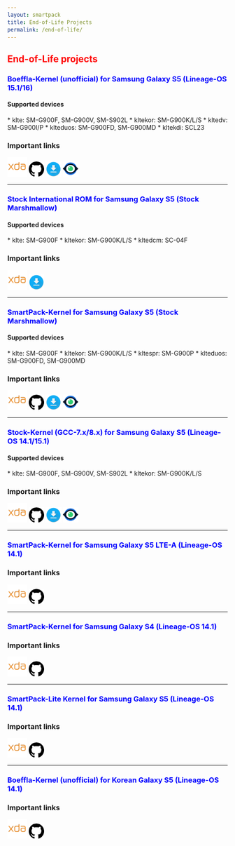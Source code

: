 ```yaml
---
layout: smartpack
title: End-of-Life Projects
permalink: /end-of-life/
---
```


<style>
    tab1 { padding-left: 4em; }
</style>

<h2 style="color: red">End-of-Life projects</h2>

<h3 style="color: blue">Boeffla-Kernel (unofficial) for Samsung Galaxy S5 (Lineage-OS 15.1/16)</h3>

<h4>Supported devices</h4>
* klte: SM-G900F, SM-G900V, SM-S902L
* kltekor: SM-G900K/L/S
* kltedv: SM-G900I/P
* klteduos: SM-G900FD, SM-G900MD
* kltekdi: SCL23

### Important links
<p><a href="https://forum.xda-developers.com/galaxy-s5/orig-development/boeffla-kernel-unofficial-lineage-os-15-t3764497" target="_blank"><img src="https://github.com/SmartPack/SmartPack.github.io/blob/master/asset/pic003.png?raw=true" alt="" width="45" height="45" /></a> <a href="https://github.com/SmartPack/Boeffla-Kernel-unofficial-kltexxx" target="_blank"><img src="https://github.com/SmartPack/SmartPack.github.io/blob/master/asset/pic002.png?raw=true" alt="" width="35" height="35" /></a> <a href="https://androidfilehost.com/?w=files&flid=279733" target="_blank"><img src="https://github.com/SmartPack/SmartPack.github.io/blob/master/asset/pic004.png?raw=true" alt="" width="35" height="35" /></a> <a href="https://raw.githubusercontent.com/SmartPack/Boeffla-Kernel-unofficial-kltexxx/Oreo/change-logs.md" target="_blank"><img src="https://github.com/SmartPack/SmartPack.github.io/blob/master/asset/pic007.png?raw=true" alt="" width="35" height="35" /></a></p>

<hr>

<h3 style="color: blue">Stock International ROM for Samsung Galaxy S5 (Stock Marshmallow)</h3>

<h4>Supported devices</h4>
* klte: SM-G900F
* kltekor: SM-G900K/L/S
* kltedcm: SC-04F

### Important links
<p><a href="https://forum.xda-developers.com/galaxy-s5/development/stock-international-rom-kltekor-t3720407" target="_blank"><img src="https://github.com/SmartPack/SmartPack.github.io/blob/master/asset/pic003.png?raw=true" alt="" width="45" height="45" /></a> <a href="https://androidfilehost.com/?w=files&flid=235738" target="_blank"><img src="https://github.com/SmartPack/SmartPack.github.io/blob/master/asset/pic004.png?raw=true" alt="" width="35" height="35" /></a></p>

<hr>

<h3 style="color: blue">SmartPack-Kernel for Samsung Galaxy S5 (Stock Marshmallow)</h3>

<h4>Supported devices</h4>
* klte: SM-G900F
* kltekor: SM-G900K/L/S
* kltespr: SM-G900P
* klteduos: SM-G900FD, SM-G900MD

### Important links
<p><a href="https://forum.xda-developers.com/galaxy-s5/development/kernel-smartpack-project-stock-t3568810" target="_blank"><img src="https://github.com/SmartPack/SmartPack.github.io/blob/master/asset/pic003.png?raw=true" alt="" width="45" height="45" /></a> <a href="https://github.com/SmartPack/SmartPack-Kernel-Project_kltexxx" target="_blank"><img src="https://github.com/SmartPack/SmartPack.github.io/blob/master/asset/pic002.png?raw=true" alt="" width="35" height="35" /></a> <a href="https://androidfilehost.com/?w=files&flid=177745" target="_blank"><img src="https://github.com/SmartPack/SmartPack.github.io/blob/master/asset/pic004.png?raw=true" alt="" width="35" height="35" /></a> <a href="https://raw.githubusercontent.com/SmartPack/SmartPack-Kernel-Project_kltexxx/Oreo/change-logs.md" target="_blank"><img src="https://github.com/SmartPack/SmartPack.github.io/blob/master/asset/pic007.png?raw=true" alt="" width="35" height="35" /></a></p>

<hr>

<h3 style="color: blue">Stock-Kernel (GCC-7.x/8.x) for Samsung Galaxy S5 (Lineage-OS 14.1/15.1)</h3>

<h4>Supported devices</h4>
* klte: SM-G900F, SM-G900V, SM-S902L
* kltekor: SM-G900K/L/S

### Important links
<p><a href="https://forum.xda-developers.com/galaxy-s5/unified-development/linaro-7-x-ubertc-8-x-stock-kernel-t3706808" target="_blank"><img src="https://github.com/SmartPack/SmartPack.github.io/blob/master/asset/pic003.png?raw=true" alt="" width="45" height="45" /></a> <a href="https://github.com/SmartPack/Stock-Kernel_Linaro-UBERTC_kltexxx" target="_blank"><img src="https://github.com/SmartPack/SmartPack.github.io/blob/master/asset/pic002.png?raw=true" alt="" width="35" height="35" /></a> <a href="https://github.com/SmartPack/Stock-Kernel_Linaro-UBERTC_kltexxx/releases/latest" target="_blank"><img src="https://github.com/SmartPack/SmartPack.github.io/blob/master/asset/pic004.png?raw=true" alt="" width="35" height="35" /></a> <a href="https://raw.githubusercontent.com/SmartPack/Stock-Kernel_Linaro-UBERTC_kltexxx/Oreo/change-logs.md" target="_blank"><img src="https://github.com/SmartPack/SmartPack.github.io/blob/master/asset/pic007.png?raw=true" alt="" width="35" height="35" /></a></p>

<hr>

<h3 style="color: blue">SmartPack-Kernel for Samsung Galaxy S5 LTE-A (Lineage-OS 14.1)</h3>

### Important links
<p><a href="https://forum.xda-developers.com/galaxy-s5/development/kernel-smartpack-project-los-14-1-t3686079" target="_blank"><img src="https://github.com/SmartPack/SmartPack.github.io/blob/master/asset/pic003.png?raw=true" alt="" width="45" height="45" /></a> <a href="https://github.com/SmartPack/SmartPack-Kernel-Project_apq8084" target="_blank"><img src="https://github.com/SmartPack/SmartPack.github.io/blob/master/asset/pic002.png?raw=true" alt="" width="35" height="35" /></a></p>

<hr>

<h3 style="color: blue">SmartPack-Kernel for Samsung Galaxy S4 (Lineage-OS 14.1)</h3>

### Important links
<p><a href="https://forum.xda-developers.com/galaxy-s4/i9500-orig-develop/kernel-smartpack-project-lineage-os-14-t3590858" target="_blank"><img src="https://github.com/SmartPack/SmartPack.github.io/blob/master/asset/pic003.png?raw=true" alt="" width="45" height="45" /></a> <a href="https://github.com/SmartPack/SmartPack-Kernel-Project_ja3g" target="_blank"><img src="https://github.com/SmartPack/SmartPack.github.io/blob/master/asset/pic002.png?raw=true" alt="" width="35" height="35" /></a></p>

<hr>

<h3 style="color: blue">SmartPack-Lite Kernel for Samsung Galaxy S5 (Lineage-OS 14.1)</h3>

### Important links
<p><a href="https://forum.xda-developers.com/galaxy-s5/unified-development/kernel-smartpack-lite-t3579714" target="_blank"><img src="https://github.com/SmartPack/SmartPack.github.io/blob/master/asset/pic003.png?raw=true" alt="" width="45" height="45" /></a> <a href="https://github.com/SmartPack/SmartPack-Kernel-Project_kltexxx" target="_blank"><img src="https://github.com/SmartPack/SmartPack.github.io/blob/master/asset/pic002.png?raw=true" alt="" width="35" height="35" /></a></p>

<hr>

<h3 style="color: blue">Boeffla-Kernel (unofficial) for Korean Galaxy S5 (Lineage-OS 14.1)</h3>

### Important links
<p><a href="https://forum.xda-developers.com/galaxy-s5/development/boeffla-kernel-unofficial-aosp-7-x-x-t3616463" target="_blank"><img src="https://github.com/SmartPack/SmartPack.github.io/blob/master/asset/pic003.png?raw=true" alt="" width="45" height="45" /></a> <a href="https://github.com/SmartPack/Boeffla-Kernel-unofficial-kltexxx" target="_blank"><img src="https://github.com/SmartPack/SmartPack.github.io/blob/master/asset/pic002.png?raw=true" alt="" width="35" height="35" /></a></p>
